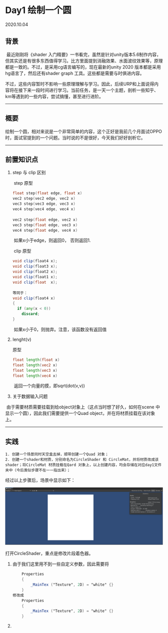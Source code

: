 # Day1 绘制一个圆

2020.10.04

## 背景

​		最近刚刚将《shader 入门精要》一书看完，虽然是针对unity版本5.6制作内容，但其实还是有很多东西值得学习。比方里面提到消融效果、水面波纹效果等，原理都是一致的。不过，是采用cg语言编写的，现在最新的unity 2020 版本都是采用hg语言了，然后还有shader graph 工具。这些都是需要与时俱进内容。

​		不过，这些内容暂时不影响一些原理理解与学习。因此，后续URP和上面说得内容将在接下来一段时间进行学习。当前任务，是一天一个主题，剖析一些知乎、km等遇到的一些内容，尝试搞懂，甚至进行进阶。

---

## 概要

​		绘制一个圆，相对来说是一个非常简单的内容，这个正好是我前几个月面试OPPO时，面试官提到的一个问题。当时说的不是很好，今天我们好好剖析它。

---

## 前置知识点

1. step 与 clip 区别

   ​		step 原型

   ```c++
   float step(float edge, float x)  
   vec2 step(vec2 edge, vec2 x)  
   vec3 step(vec3 edge, vec3 x)  
   vec4 step(vec4 edge, vec4 x)
   
   vec2 step(float edge, vec2 x)  
   vec3 step(float edge, vec3 x)  
   vec4 step(float edge, vec4 x)
   ```

   ​		如果x小于edge，则返回0， 否则返回1.

   ​		clip 原型

   ```glsl
   void clip(float4 x);
   void clip(float3 x);
   void clip(float2 x);
   void clip(float1 x);
   void clip(float  x);
   
   等同于：
   void clip(float4 x)
   {
     if (any(x < 0))
       discard;
   }
   ```

   ​		如果x小于0，则抛弃。注意，该函数没有返回值

2. lenght(v)

   原型

   ```glsl
   float length(float x)  
   float length(vec2 x)  
   float length(vec3 x)  
   float length(vec4 x)
   ```

   ​		返回一个向量的摸，即sqrt(dot(v,v))

3.  关于数据输入问题

   ​		由于需要材质需要挂载到给object对象上（这点当时想了好久，如何在scene 中显示一个圆），因此我们需要提供一个Quad object，并在将材质挂载在该对象上。

---

## 实践

	1. 创建一个场景同时天空盒去掉，顺带创建一个Quad 对象；
 	2. 创建一个shader和材质，分别命名为CircleShader 和 CircleMat，并将材质改成该shader；将CircleMat 材质挂载在Qard 对象上，以上创建内容，均会存储在对应day1文件夹中（今后类似步骤不在一一指出来）；

经过以上步骤后，场景中显示如下：

![Alt text](https://github.com/DionysosLai/Unity-Laboratory/blob/main/doc/res/day1/01.png)

打开CircleShader，重点是修改片段着色器。

1. 由于我们这里用不到一些自定义参数，因此需要将

   ``` glsl
       Properties
       {
           _MainTex ("Texture", 2D) = "white" {}
       }
   修改成
       Properties
       {
           _MainTex ("Texture", 2D) = "white" {}
       }
   ```

2.  